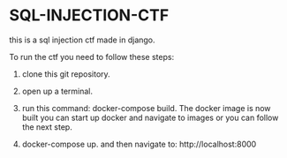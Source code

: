 # SQL-INJECTION-CTF
this is a sql injection ctf made in django. 

To run the ctf you need to follow these steps:

1. clone this git repository.

2. open up a terminal.

3. run this command: docker-compose build. The docker image is now built you can start up docker and navigate to images or you can follow the next step.

4. docker-compose up. and then navigate to: http://localhost:8000
